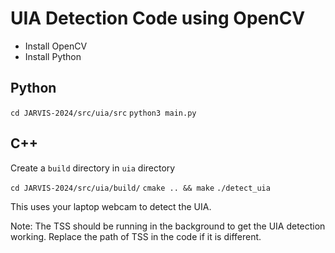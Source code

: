 # UIA Detection Code using OpenCV

- Install OpenCV 
- Install Python

## Python

```cd JARVIS-2024/src/uia/src```
```python3 main.py```

## C++

Create a `build` directory in `uia` directory

```cd JARVIS-2024/src/uia/build/```
```cmake .. && make```
```./detect_uia```

This uses your laptop webcam to detect the UIA.

Note: The TSS should be running in the background to get the UIA detection working. Replace the path of TSS in the code if it is different.